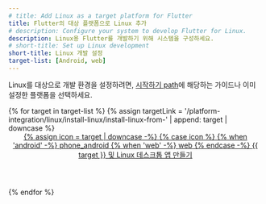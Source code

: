 ```yaml
---
# title: Add Linux as a target platform for Flutter
title: Flutter의 대상 플랫폼으로 Linux 추가
# description: Configure your system to develop Flutter for Linux.
description: Linux용 Flutter를 개발하기 위해 시스템을 구성하세요.
# short-title: Set up Linux development
short-title: Linux 개발 설정
target-list: [Android, web]
---
```


Linux를 대상으로 개발 환경을 설정하려면, [시작하기 path][Getting Started path]에 해당하는 가이드나 이미 설정한 플랫폼을 선택하세요.

<div class="card-grid">
{% for target in target-list %}
{% assign targetLink = '/platform-integration/linux/install-linux/install-linux-from-' | append: target | downcase %}
  <a class="card card-app-type card-linux" id="install-{{target | downcase}}" href="{{targetLink}}">
    <div class="card-body">
      <header class="card-title text-center">
        <span class="d-block h1">
          {% assign icon = target | downcase -%}
          {% case icon %}
          {% when 'android' -%}
            <span class="material-symbols">phone_android</span>
          {% when 'web' -%}
            <span class="material-symbols">web</span>
          {% endcase -%}
        </span>
        <span class="text-muted d-block">
        {{ target }} 및 Linux 데스크톱 앱 만들기
        </span>
      </header>
    </div>
  </a>
{% endfor %}
</div>

[Getting Started path]: /get-started/install

